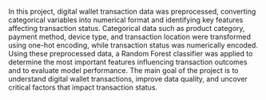 In this project, digital wallet transaction data was preprocessed, converting categorical variables into numerical format and identifying key features affecting transaction status. Categorical data such as product category, payment method, device type, and transaction location were transformed using one-hot encoding, while transaction status was numerically encoded. Using these preprocessed data, a Random Forest classifier was applied to determine the most important features influencing transaction outcomes and to evaluate model performance. The main goal of the project is to understand digital wallet transactions, improve data quality, and uncover critical factors that impact transaction status.
